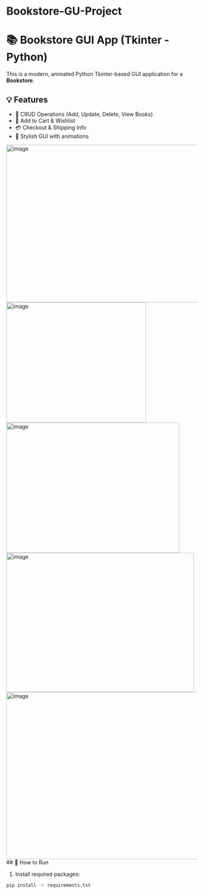 # Bookstore-GU-Project
# 📚 Bookstore GUI App (Tkinter - Python)

This is a modern, animated Python Tkinter-based GUI application for a **Bookstore**.

## 💡 Features

- 📝 CRUD Operations (Add, Update, Delete, View Books)
- 🛒 Add to Cart & Wishlist
- 💳 Checkout & Shipping Info
- 🎨 Stylish GUI with animations



<img width="590" height="415" alt="image" src="https://github.com/user-attachments/assets/2b57e04d-76de-46df-8faf-90fac53c76eb" />
<img width="368" height="317" alt="image" src="https://github.com/user-attachments/assets/572e3b51-8521-4182-95a7-16244192b3f5" />
<img width="455" height="343" alt="image" src="https://github.com/user-attachments/assets/cba8b0ee-0c9f-4346-9d5f-ade61fc5f865" />
<img width="494" height="367" alt="image" src="https://github.com/user-attachments/assets/fb4f72ce-5119-405d-920f-6461d54ec382" />
<img width="743" height="440" alt="image" src="https://github.com/user-attachments/assets/dad274c2-8ad7-4394-8b34-f56a3b89297d" />
## 🚀 How to Run

1. Install required packages:
```bash
pip install -r requirements.txt



